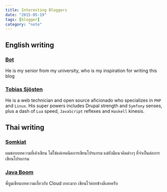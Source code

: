 ```yaml
---
title: Interesting Bloggers
date: "2015-05-19"
tags: [blogger]
category: "note"
---
```


## English writing

### [Bot](http://dev.im-bot.com/)
He is my senior from my university, who is my inspiration for writing this blog

### [Tobias Sjösten](http://vvv.tobiassjosten.net/)
He is a web technician and open source aficionado who specializes in `PHP` and `Linux`. His super powers includes Drupal strength and `Symfony` senses, plus a dash of `Lua` speed, `JavaScript` reflexes and `Haskell` kinesis.

## Thai writing

### [Somkiat](http://www.somkiat.cc/)
ผมชอบบทความที่เค้าเขียน ไม่ใช่แค่เทคนิคการเขียนโปรแกรม แต่ยังมีแนวคิดต่างๆ ที่จำเป็นต่อการเขียนโปรแกรม

### [Java Boom](https://javaboom.wordpress.com)
พี่บูมเขียนบทความเกี่ยวกับ Cloud เยอะมาก เขียนไว้ค่อยข้างดีเลยครับ
